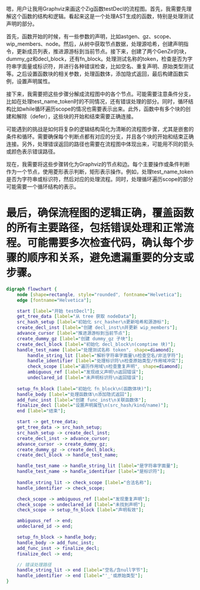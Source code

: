 嗯，用户让我用Graphviz来画这个Zig函数testDecl的流程图。首先，我需要先理解这个函数的结构和逻辑。看起来这是一个处理AST生成的函数，特别是处理测试声明的部分。

首先，函数开始的时候，有一些参数的声明，比如astgen、gz、scope、wip_members、node。然后，从树中获取节点数据，处理源哈希，创建声明指令，更新成员列表，推进源游标到当前节点。接下来，创建了两个GenZir的块，dummy_gz和decl_block，还有fn_block。处理测试名称的token，检查是否为字符串字面量或标识符，并进行各种错误检查，比如空名、重复声明、原始类型测试等。之后设置函数块的相关参数，处理函数体，添加隐式返回，最后构建函数实例，设置声明属性。

接下来，我需要把这些步骤分解成流程图中的各个节点。可能需要注意条件分支，比如在处理test_name_token时的不同情况，还有错误处理的部分。同时，循环结构比如while循环遍历scope的情况也需要表示出来。此外，函数中有多个块的创建和解除（defer），这些块的开始和结束需要正确连接。

可能遇到的挑战是如何将复杂的逻辑结构简化为清晰的流程图步骤，尤其是嵌套的条件和循环。需要确保每个判断点都有对应的分支，并且各个块的开始和结束正确连接。另外，处理错误返回的路径也需要在流程图中体现出来，可能用不同的箭头或颜色表示错误路径。

现在，我需要将这些步骤转化为Graphviz的节点和边。每个主要操作或条件判断作为一个节点，使用菱形表示判断，矩形表示操作。例如，处理test_name_token是否为字符串或标识符，然后对应的处理流程。同时，处理循环遍历scope的部分可能需要一个循环结构的表示。

最后，确保流程图的逻辑正确，覆盖函数的所有主要路径，包括错误处理和正常流程。可能需要多次检查代码，确认每个步骤的顺序和关系，避免遗漏重要的分支或步骤。
================================================
```dot
digraph flowchart {
    node [shape=rectangle, style="rounded", fontname="Helvetica"];
    edge [fontname="Helvetica"];

    start [label="开始 testDecl"];
    get_tree_data [label="从 tree 获取 nodeData"];
    src_hash_setup [label="初始化 src_hasher\n更新哈希和源游标"];
    create_decl_inst [label="创建 decl_inst\n并更新 wip_members"];
    advance_cursor [label="推进源游标到当前节点"];
    create_dummy_gz [label="创建 dummy_gz 子块"];
    create_decl_block [label="初始化 decl_block\n(comptime 块)"];
    handle_test_name [label="处理测试名称 token", shape=diamond];
        handle_string_lit [label="解析字符串字面量\n检查空名/非法字符"];
        handle_identifier [label="处理标识符\n检查原始类型/作用域冲突"];
        check_scope [label="遍历作用域\n检查重复声明", shape=diamond];
        ambiguous_ref [label="发现歧义声明\n返回错误"];
        undeclared_id [label="未声明标识符\n返回错误"];
    
    setup_fn_block [label="初始化 fn_block\n(函数体块)"];
    handle_body [label="处理函数体\n添加隐式返回"];
    add_func_inst [label="创建 func_inst\n关联函数体"];
    finalize_decl [label="设置声明属性\n(src_hash/kind/name)"];
    end [label="结束"];

    start -> get_tree_data;
    get_tree_data -> src_hash_setup;
    src_hash_setup -> create_decl_inst;
    create_decl_inst -> advance_cursor;
    advance_cursor -> create_dummy_gz;
    create_dummy_gz -> create_decl_block;
    create_decl_block -> handle_test_name;

    handle_test_name -> handle_string_lit [label="是字符串字面量"];
    handle_test_name -> handle_identifier [label="是标识符"];
    
    handle_string_lit -> check_scope [label="合法名称"];
    handle_identifier -> check_scope;

    check_scope -> ambiguous_ref [label="发现重复声明"];
    check_scope -> undeclared_id [label="未找到声明"];
    check_scope -> setup_fn_block [label="声明有效"];

    ambiguous_ref -> end;
    undeclared_id -> end;

    setup_fn_block -> handle_body;
    handle_body -> add_func_inst;
    add_func_inst -> finalize_decl;
    finalize_decl -> end;

    // 错误处理路径
    handle_string_lit -> end [label="空名/含null字节"];
    handle_identifier -> end [label="'_'或原始类型"];
}
```